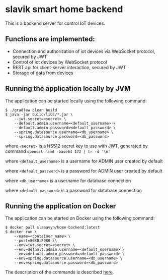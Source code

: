 slavik smart home backend
============

This is a backend server for control IoT devices.  

## Functions are implemented:

* Connection and authorization of iot devices via WebSocket protocol, secured by JWT 
* Control of iot devices by WebSocket protocol
* REST api for client-server interaction, secured by JWT
* Storage of data from devices

## <a id="anchor"></a> Running the application locally by JVM

The application can be started locally using the following command:

~~~
$ ./gradlew clean build
$ java -jar build/libs/*.jar \
    --jwt.secret=<secret> \
    --default.admin.username=<default_username> \
    --default.admin.password=<default_password> \
    --spring.datasource.username=<db_username> \
    --spring.datasource.password=<db_password>
~~~

where `<secret>` is a HS512 secret key to use with JWT, generated by command `openssl rand -base64 172 | tr -d '\n'`  

where `<default_username>` is a username for ADMIN user created by default  

where `<default_password>` is a password for ADMIN user created by default  

where `<db_username>` is a username for database connection  

where `<default_password>` is a password for database connection  

## Running the application on Docker

The application can be started on Docker using the following command:

~~~
$ docker pull slaaavyn/home-backend:latest
$ docker run \
    --name=<container_name> \
    --port=8080:8080 \\
    --env=jwt.secret=<secret> \
    --env=default.admin.username=<default_username> \
    --env=default.admin.password=<default_password> \
    --env=spring.datasource.username=<db_username> \
    --env=spring.datasource.password=<db_password>
~~~

The description of the commands is described [here](#anchor).  